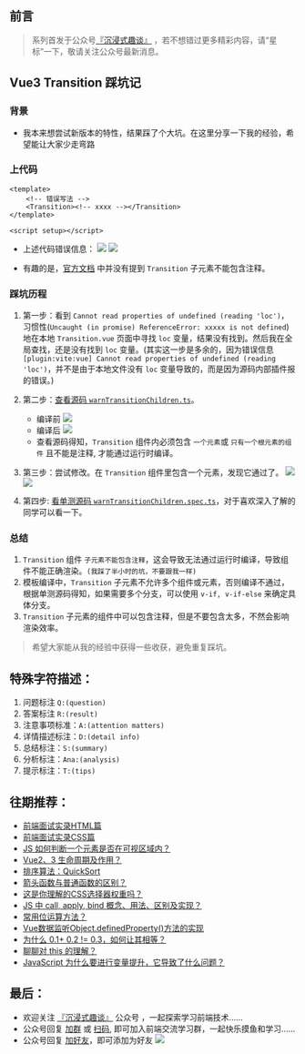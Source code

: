 ## 前言
>   系列首发于公众号[『沉浸式趣谈』](https://mp.weixin.qq.com/s?__biz=MzkyOTI2MzE0MQ==&mid=2247485576&idx=1&sn=5ddfe93f427f05f5d126dead859d0dc8&chksm=c20d73c2f57afad4bbea380dfa1bcc15367a4cc06bf5dd0603100e8bd7bb317009fa65442cdb&token=1071012447&lang=zh_CN#rd) ，若不想错过更多精彩内容，请“星标”一下，敬请关注公众号最新消息。
##  Vue3 Transition 踩坑记
### 背景
-   我本来想尝试新版本的特性，结果踩了个大坑。在这里分享一下我的经验，希望能让大家少走弯路

### 上代码
```vue
<template>
    <!-- 错误写法 -->
    <Transition><!-- xxxx --></Transition>
</template>

<script setup></script>
```
-   上述代码错误信息：
![](https://qncdn.mopic.mozigu.net/f/o0enm5lqh2rbsqbopel/12664258fc70/error_popup1.png)
![](https://qncdn.mopic.mozigu.net/f/o0enm5lqh2rbsqbopel/12664258fc70/control_error.png)

-   有趣的是，[官方文档](https://cn.vuejs.org/guide/built-ins/transition.html) 中并没有提到 `Transition` 子元素不能包含注释。

### 踩坑历程
1.  第一步：看到 `Cannot read properties of undefined (reading 'loc')`，习惯性(`Uncaught (in promise) ReferenceError: xxxxx is not defined`) 地在本地 `Transition.vue` 页面中寻找 `loc` 变量，结果没有找到。然后我在全局查找，还是没有找到 `loc` 变量。(其实这一步是多余的，因为错误信息 `[plugin:vite:vue] Cannot read properties of undefined (reading 'loc')`，并不是由于本地文件没有 `loc` 变量导致的，而是因为源码内部插件报的错误。)
2.  第二步：[查看源码 `warnTransitionChildren.ts`](https://github.com/vuejs/core/blob/f924bd68bc2bcb8e920e83134450658e7c55929b/packages/compiler-dom/src/transforms/warnTransitionChildren.ts#L24)。
    -   编译前
    ![](https://qncdn.mopic.mozigu.net/f/o0enm5lqh2rbsqbopel/1266425908a8/01.png)
    -   编译后
    ![](https://qncdn.mopic.mozigu.net/f/o0enm5lqh2rbsqbopel/126642590902/source_compiler_dist.png)
    -   查看源码得知，`Transition` 组件内必须包含 `一个元素`或 `只有一个根元素的组件` 且不能是注释, 才能通过运行时编译。
3.  第三步：尝试修改。在 `Transition` 组件里包含一个元素，发现它通过了。
    ![](https://qncdn.mopic.mozigu.net/f/o0enm5lqh2rbsqbopel/126642590b04/success.png)
![](https://qncdn.mopic.mozigu.net/f/o0enm5lqh2rbsqbopel/126642591bbe/Snipaste_2023-04-09_10-02-09.png)

4.  第四步: [看单测源码 `warnTransitionChildren.spec.ts`](https://github.com/vuejs/core/blob/f924bd68bc2bcb8e920e83134450658e7c55929b/packages/compiler-dom/__tests__/transforms/warnTransitionChildren.spec.ts)，对于喜欢深入了解的同学可以看一下。

### 总结
1.  `Transition` 组件 `子元素不能包含注释`，这会导致无法通过运行时编译，导致组件不能正确渲染。`(我踩了半小时的坑，不要跟我一样)`
2.  模板编译中，`Transition` 子元素不允许多个组件或元素，否则编译不通过，根据单测源码得知，如果需要多个分支，可以使用 `v-if, v-if-else` 来确定具体分支。
3.  `Transition` 子元素的组件中可以包含注释，但是不要包含太多，不然会影响渲染效率。

>   希望大家能从我的经验中获得一些收获，避免重复踩坑。


## 特殊字符描述：
1. 问题标注 `Q:(question)`
2. 答案标注 `R:(result)`
3. 注意事项标准：`A:(attention matters)`
4. 详情描述标注：`D:(detail info)`
5. 总结标注：`S:(summary)`
6. 分析标注：`Ana:(analysis)`
7. 提示标注：`T:(tips)`
## 往期推荐：
-   [前端面试实录HTML篇](https://mp.weixin.qq.com/s/1OCKVhbDhx9jS4KoPinccw)
-   [前端面试实录CSS篇](https://mp.weixin.qq.com/s/Lpe_0f_t6TKbo9bfi5fNKw)
-   [JS 如何判断一个元素是否在可视区域内？](https://mp.weixin.qq.com/s/2swYyWAGhOxLZHL40QRt2w)
-   [Vue2、3 生命周期及作用？](https://mp.weixin.qq.com/s/_1ZVSI63e39jaL8PhXRd3w)
-   [排序算法：QuickSort](https://mp.weixin.qq.com/s/w2BCeVf52UrP1JgMvaOoKw)
-   [箭头函数与普通函数的区别？](https://mp.weixin.qq.com/s/o-6DpwxL-k7dQsf5J8dA9w)
-   [这是你理解的CSS选择器权重吗？](https://mp.weixin.qq.com/s/6W3dcwcsBURGxYD9AeBeWA)
-   [JS 中 call, apply, bind 概念、用法、区别及实现？](https://mp.weixin.qq.com/s/v9eYEpwpzXazXm7pLTkDhw)
-   [常用位运算方法？](https://mp.weixin.qq.com/s/gn4sBeM6luE_b6jaAZOgyQ)
-   [Vue数据监听Object.definedProperty()方法的实现](https://mp.weixin.qq.com/s/1inW5dSZv26eJTC39REMdg)
-   [为什么 0.1+ 0.2 != 0.3，如何让其相等？](https://mp.weixin.qq.com/s/wsXtNGpNl6NrickR6_7ePw)
-   [聊聊对 this 的理解？](https://mp.weixin.qq.com/s/w_RV1AUwXsW2fSHCfxXD2A)
-   [JavaScript 为什么要进行变量提升，它导致了什么问题？](https://mp.weixin.qq.com/s/mBBUVF7mrPt4ik1f4dBPrQ)
## 最后：
-   欢迎关注 [『沉浸式趣谈』](https://mp.weixin.qq.com/s?__biz=MzkyOTI2MzE0MQ==&mid=2247485576&idx=1&sn=5ddfe93f427f05f5d126dead859d0dc8&chksm=c20d73c2f57afad4bbea380dfa1bcc15367a4cc06bf5dd0603100e8bd7bb317009fa65442cdb&token=1071012447&lang=zh_CN#rd) 公众号 ，一起探索学习前端技术......
-   公众号回复 [加群](https://mp.weixin.qq.com/s?__biz=MzkyOTI2MzE0MQ==&mid=2247485576&idx=1&sn=5ddfe93f427f05f5d126dead859d0dc8&chksm=c20d73c2f57afad4bbea380dfa1bcc15367a4cc06bf5dd0603100e8bd7bb317009fa65442cdb&token=1071012447&lang=zh_CN#rd) 或 [扫码](https://mp.weixin.qq.com/s?__biz=MzkyOTI2MzE0MQ==&mid=2247485576&idx=1&sn=5ddfe93f427f05f5d126dead859d0dc8&chksm=c20d73c2f57afad4bbea380dfa1bcc15367a4cc06bf5dd0603100e8bd7bb317009fa65442cdb&token=1071012447&lang=zh_CN#rd), 即可加入前端交流学习群，一起快乐摸鱼和学习......
-   公众号回复 [加好友](https://mp.weixin.qq.com/s?__biz=MzkyOTI2MzE0MQ==&mid=2247485576&idx=1&sn=5ddfe93f427f05f5d126dead859d0dc8&chksm=c20d73c2f57afad4bbea380dfa1bcc15367a4cc06bf5dd0603100e8bd7bb317009fa65442cdb&token=1071012447&lang=zh_CN#rd)，即可添加为好友
![](https://soo.run/13bdt)
